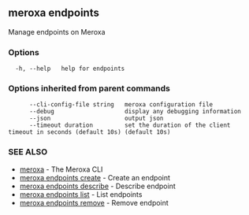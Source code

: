 ## meroxa endpoints

Manage endpoints on Meroxa

### Options

```
  -h, --help   help for endpoints
```

### Options inherited from parent commands

```
      --cli-config-file string   meroxa configuration file
      --debug                    display any debugging information
      --json                     output json
      --timeout duration         set the duration of the client timeout in seconds (default 10s) (default 10s)
```

### SEE ALSO

* [meroxa](meroxa.md)	 - The Meroxa CLI
* [meroxa endpoints create](meroxa_endpoints_create.md)	 - Create an endpoint
* [meroxa endpoints describe](meroxa_endpoints_describe.md)	 - Describe endpoint
* [meroxa endpoints list](meroxa_endpoints_list.md)	 - List endpoints
* [meroxa endpoints remove](meroxa_endpoints_remove.md)	 - Remove endpoint

